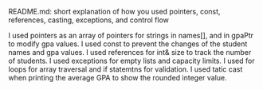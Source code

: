 README.md: short explanation of how you used pointers, const, references,
casting, exceptions, and control flow

I used pointers as an array of pointers for strings in names[], and in gpaPtr to modify gpa values. 
I used const to prevent the changes of the student names and gpa values. 
I used references for int& size to track the number of students.
I used exceptions for empty lists and capacity limits. 
I used for loops for array traversal and if statemtns for validation. 
I used tatic cast<int> when printing the average GPA to show the rounded integer value.
